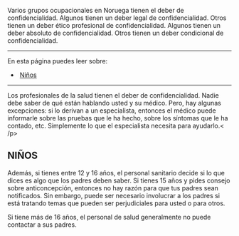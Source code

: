 Varios grupos ocupacionales en Noruega tienen el deber de confidencialidad. Algunos tienen un deber legal de confidencialidad. Otros tienen un deber ético profesional de confidencialidad. Algunos tienen un deber absoluto de confidencialidad. Otros tienen un deber condicional de confidencialidad.

---

En esta página puedes leer sobre:

-    [Niños](#ni%C3%B1os)

---

Los profesionales de la salud tienen el deber de confidencialidad. Nadie debe saber de qué están hablando usted y su médico. Pero, hay algunas excepciones: si lo derivan a un especialista, entonces el médico puede informarle sobre las pruebas que le ha hecho, sobre los síntomas que le ha contado, etc. Simplemente lo que el especialista necesita para ayudarlo.< /p>

## NIÑOS

Además, si tienes entre 12 y 16 años, el personal sanitario decide si lo que dices es algo que los padres deben saber. Si tienes 15 años y pides consejo sobre anticoncepción, entonces no hay razón para que tus padres sean notificados. Sin embargo, puede ser necesario involucrar a los padres si está tratando temas que pueden ser perjudiciales para usted o para otros.

Si tiene más de 16 años, el personal de salud generalmente no puede contactar a sus padres.
